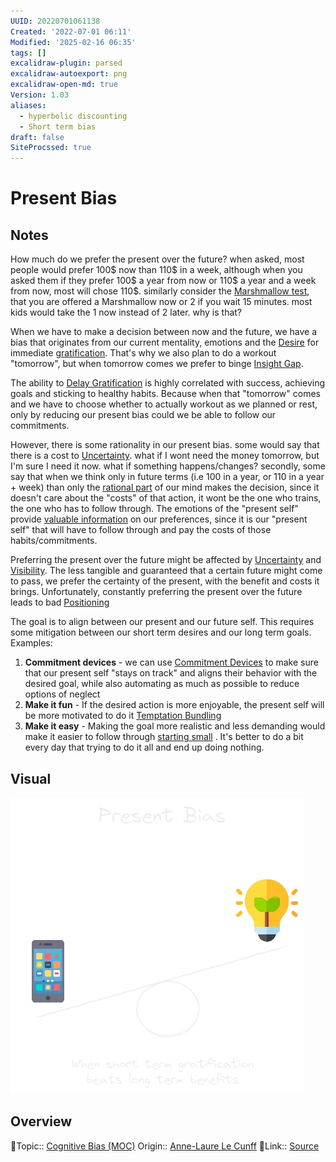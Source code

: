 ```yaml
---
UUID: 20220701061138
Created: '2022-07-01 06:11'
Modified: '2025-02-16 06:35'
tags: []
excalidraw-plugin: parsed
excalidraw-autoexport: png
excalidraw-open-md: true
Version: 1.03
aliases:
  - hyperbolic discounting
  - Short term bias
draft: false
SiteProcssed: true
---
```


# Present Bias

## Notes

How much do we prefer the present over the future? when asked, most people would prefer 100$ now than 110$ in a week, although when you asked them if they prefer 100$ a year from now or 110$ a year and a week from now, most will chose 110$. similarly consider the [Marshmallow test](/notes/marshmallow-test.md), that you are offered a Marshmallow now or 2 if you wait 15 minutes. most kids would take the 1 now instead of 2 later. why is that?

When we have to make a decision between now and the future, we have a bias that originates from our current mentality, emotions and the [Desire](/notes/desire.md) for immediate [gratification](/notes/procrastination.md). That's why we also plan to do a workout "tomorrow", but when tomorrow comes we prefer to binge [Insight Gap](/notes/akrasia.md).

The ability to [Delay Gratification](/notes/patience.md) is highly correlated with success, achieving goals and sticking to healthy habits. Because when that "tomorrow" comes and we have to choose whether to actually workout as we planned or rest, only by reducing our present bias could we be able to follow our commitments.

However, there is some rationality in our present bias. some would say that there is a cost to [Uncertainty](/notes/uncertainty.md). what if I wont need the money tomorrow, but I'm sure I need it now. what if something happens/changes? secondly, some say that when we think only in future terms (i.e 100 in a year, or 110 in a year + week) than only the [rational part](/notes/system-2.md) of our mind makes the decision, since it doesn't care about the "costs" of that action, it wont be the one who trains, the one who has to follow through. The emotions of the "present self" provide [valuable information](/notes/emotions-as-decision-heuristics.md) on our preferences, since it is our "present self" that will have to follow through and pay the costs of those habits/commitments.

Preferring the present over the future might be affected by [Uncertainty](/notes/uncertainty.md) and [Visibility](/notes/visibility.md). The less tangible and guaranteed that a certain future might come to pass, we prefer the certainty of the present, with the benefit and costs it brings. Unfortunately, constantly preferring the present over the future leads to bad [Positioning](/notes/compounding.md)

The goal is to align between our present and our future self. This requires some mitigation between our short term desires and our long term goals. Examples:
1. **Commitment devices** - we can use [Commitment Devices](/notes/commitment-devices.md) to make sure that our present self "stays on track" and aligns their behavior with the desired goal, while also automating as much as possible to reduce options of neglect
2. **Make it fun** - If the desired action is more enjoyable, the present self will be more motivated to do it [Temptation Bundling](/notes/temptation-bundling.md)
3. **Make it easy** - Making the goal more realistic and less demanding would make it easier to follow through [starting small](/notes/start-small.md) . It's better to do a bit every day that trying to do it all and end up doing nothing.

## Visual

![Present Bias.webp](/notes/present-bias.webp)

## Overview
🔼Topic:: [Cognitive Bias (MOC)](/mocs/cognitive-bias-moc.md)
Origin:: [Anne-Laure Le Cunff](/notes/anne-laure-le-cunff.md)
🔗Link:: [Source](https://nesslabs.com/present-bias)

